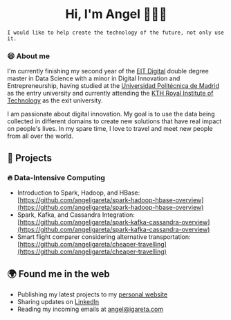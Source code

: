 <div align="center">
  <h1>Hi, I'm Angel 👋👨‍💻</h1>
</div>

```
I would like to help create the technology of the future, not only use it.
```

### 😄 About me 
I'm currently finishing my second year of the [EIT Digital](https://masterschool.eitdigital.eu/) double degree master in Data Science with a minor in Digital Innovation and Entrepreneurship, having studied at the [Universidad Politécnica de Madrid](http://www.upm.es/internacional) as the entry university and currently attending the [KTH Royal Institute of Technology](https://www.kth.se/) as the exit university.

I am passionate about digital innovation. My goal is to use the data being collected in different domains to create new solutions that have real impact on people's lives. In my spare time, I love to travel and meet new people from all over the world.

## 🔭 Projects
### 🔥 Data-Intensive Computing
- Introduction to Spark, Hadoop, and HBase: [https://github.com/angeligareta/spark-hadoop-hbase-overview](https://github.com/angeligareta/spark-hadoop-hbase-overview)
- Spark, Kafka, and Cassandra Integration: [https://github.com/angeligareta/spark-kafka-cassandra-overview](https://github.com/angeligareta/spark-kafka-cassandra-overview)
- Smart flight comparer considering alternative transportation: [https://github.com/angeligareta/cheaper-travelling](https://github.com/angeligareta/cheaper-travelling)

## 🌍 Found me in the web 
- Publishing my latest projects to my [personal website](https://angeligareta.com/)
- Sharing updates on [LinkedIn](https://www.linkedin.com/in/angeligareta/)
- Reading my incoming emails at [angel@igareta.com](mailto:angel@igareta.com)

<!--
**angeligareta/angeligareta** is a ✨ _special_ ✨ repository because its `README.md` (this file) appears on your GitHub profile.

Here are some ideas to get you started:

- 🔭 I’m currently working on ...
- 👯 I’m looking to collaborate on ...
- 🤔 I’m looking for help with ...
- 💬 Ask me about ...
- 📫 How to reach me: ...
- 😄 Pronouns: ...
- ⚡ Fun fact: ...
-->
